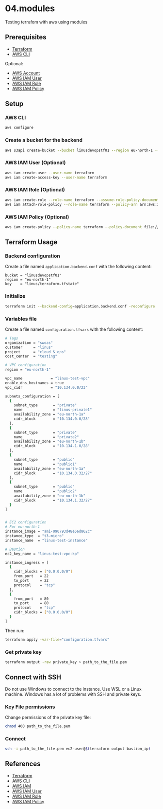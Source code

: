 # 04.modules

Testing terrafom with aws using modules

## Prerequisites

- [Terraform](https://www.terraform.io/downloads.html)
- [AWS CLI](https://docs.aws.amazon.com/cli/latest/userguide/cli-chap-install.html)

Optional:

- [AWS Account](https://aws.amazon.com/premiumsupport/knowledge-center/create-and-activate-aws-account/)
- [AWS IAM User](https://docs.aws.amazon.com/IAM/latest/UserGuide/id_users_create.html)
- [AWS IAM Role](https://docs.aws.amazon.com/IAM/latest/UserGuide/id_roles_create.html)
- [AWS IAM Policy](https://docs.aws.amazon.com/IAM/latest/UserGuide/access_policies_create.html)

## Setup

### AWS CLI

```bash
aws configure
```

### Create a bucket for the backend

```bash
aws s3api create-bucket --bucket linusdevopstf01 --region eu-north-1 --create-bucket-configuration LocationConstraint=eu-north-1

```

### AWS IAM User (Optional)

```bash
aws iam create-user --user-name terraform
aws iam create-access-key --user-name terraform
```

### AWS IAM Role (Optional)

```bash
aws iam create-role --role-name terraform --assume-role-policy-document file://aws/iam/terraform-role.json
aws iam attach-role-policy --role-name terraform --policy-arn arn:aws:iam::aws:policy/AdministratorAccess
```

### AWS IAM Policy (Optional)

```bash
aws iam create-policy --policy-name terraform --policy-document file://aws/iam/terraform-policy.json
```

## Terraform Usage

### Backend configuration

Create a file named `application.backend.conf` with the following content:

```hcl
bucket = "linusdevopstf01"
region = "eu-north-1"
key    = "linus/terraform.tfstate"
```

### Initialize

```bash
terraform init --backend-config=application.backend.conf -reconfigure
```

### Variables file

Create a file named `configuration.tfvars` with the following content:

```bash
# Tags
organization = "swoas"
customer     = "linus"
project      = "cloud & ops"
cost_center  = "testing"

# VPC configuration
region = "eu-north-1"

vpc_name             = "linus-test-vpc"
enable_dns_hostnames = true
vpc_cidr             = "10.134.0.0/23"

subnets_configuration = [
  {
    subnet_type       = "private"
    name              = "linus-private1"
    availability_zone = "eu-north-1a"
    cidr_block        = "10.134.0.0/28"
  },
  {
    subnet_type       = "private"
    name              = "private2"
    availability_zone = "eu-north-1b"
    cidr_block        = "10.134.1.0/28"
  },
  {
    subnet_type       = "public"
    name              = "public1"
    availability_zone = "eu-north-1a"
    cidr_block        = "10.134.0.32/27"
  },
  {
    subnet_type       = "public"
    name              = "public2"
    availability_zone = "eu-north-1b"
    cidr_block        = "10.134.1.32/27"
  }
]


# EC2 configuration
# For eu-north-1
instance_image = "ami-090793d48e56d862c"
instance_type  = "t3.micro"
instance_name  = "linus-test-instance"

# Bastion
ec2_key_name = "linus-test-vpc-kp"

instance_ingress = [
  {
    cidr_blocks = ["0.0.0.0/0"]
    from_port   = 22
    to_port     = 22
    protocol    = "tcp"
  },
  {
    from_port   = 80
    to_port     = 80
    protocol    = "tcp"
    cidr_blocks = ["0.0.0.0/0"]
  }
]

```

Then run:

```bash
terraform apply -var-file="configuration.tfvars"
```

### Get private key

```bash
terraform output -raw private_key > path_to_the_file.pem
```

## Connect with SSH

Do not use Windows to connect to the instance. Use WSL or a Linux machine.
Windows has a lot of problems with SSH and private keys.

### Key File permissions

Change permissions of the private key file:

```bash
chmod 400 path_to_the_file.pem
```

### Connect

```bash
ssh -i path_to_the_file.pem ec2-user@$(terraform output bastion_ip)
```

## References

- [Terraform](https://www.terraform.io/)
- [AWS CLI](https://aws.amazon.com/cli/)
- [AWS IAM](https://aws.amazon.com/iam/)
- [AWS IAM User](https://docs.aws.amazon.com/IAM/latest/UserGuide/id_users.html)
- [AWS IAM Role](https://docs.aws.amazon.com/IAM/latest/UserGuide/id_roles.html)
- [AWS IAM Policy](https://docs.aws.amazon.com/IAM/latest/UserGuide/access_policies.html)
